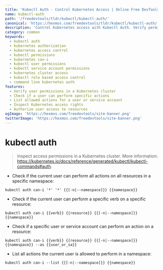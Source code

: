 ```yaml
---
title: 'Kubectl Auth - Control Kubernetes Access | Online Free DevTools by Hexmos'
name: kubectl-auth
path: '/freedevtools/tldr/kubectl/kubectl-auth/'
canonical: 'https://hexmos.com/freedevtools/tldr/kubectl/kubectl-auth/'
description: 'Control Kubernetes access with Kubectl Auth. Verify permissions and manage authorizations in your cluster. Free online tool, no registration required.'
category: common
keywords:
  - kubectl auth
  - kubernetes authorization
  - kubernetes access control
  - kubectl permissions
  - kubernetes can-i
  - kubectl user permissions
  - kubectl service account permissions
  - kubernetes cluster access
  - kubectl role based access control
  - command line kubernetes auth
features:
  - Verify user permissions in a Kubernetes cluster
  - Check if a user can perform specific actions
  - List allowed actions for a user or service account
  - Inspect Kubernetes access rights
  - Authorize user access to resources
ogImage: 'https://hexmos.com/freedevtools/site-banner.png'
twitterImage: 'https://hexmos.com/freedevtools/site-banner.png'
---
```


# kubectl auth

> Inspect access permissions in a Kubernetes cluster.
> More information: <https://kubernetes.io/docs/reference/generated/kubectl/kubectl-commands#auth>.

- Check if the current user can perform all actions on all resources in a specific namespace:

`kubectl auth can-i '*' '*' {{[-n|--namespace]}} {{namespace}}`

- Check if the current user can perform a specific verb on a specific resource:

`kubectl auth can-i {{verb}} {{resource}} {{[-n|--namespace]}} {{namespace}}`

- Check if a specific user or service account can perform an action on a resource:

`kubectl auth can-i {{verb}} {{resource}} {{[-n|--namespace]}} {{namespace}} --as {{user_or_sa}}`

- List all actions the current user is allowed to perform in a namespace:

`kubectl auth can-i --list {{[-n|--namespace]}} {{namespace}}`
